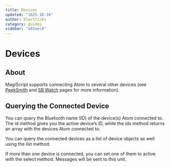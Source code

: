 ```yaml
---
title: Devices
updated: "2025-10-26"
author: Electricks
category: guides
sidebar: "a93aec4"
---
```


# Devices

## About

MagiScript supports connecting Atom to several other devices (see [PeekSmith](https://electricks.info/docs/magiscript/peeksmith/) and [SB Watch](https://electricks.info/docs/magiscript/sb-watch/) pages for more information).

## Querying the Connected Device

You can query the Bluetooth name (ID) of the device(s) Atom connected to. The id method gives you the active device’s ID, while the ids method returns an array with the devices Atom connected to.

You can query the connected devices as a list of device objects as well using the list method.

If more than one device is connected, you can set one of them to active with the select method. Messages will be sent to this unit.